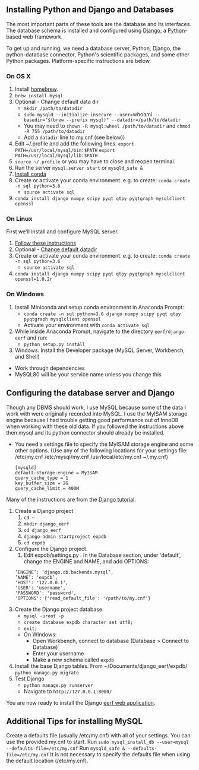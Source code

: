 ## Installing Python and Django and Databases

The most important parts of these tools are the database and its interfaces.
The database schema is installed and configured using [Django](https://www.djangoproject.com/download/),
 a [Python](https://www.python.org/)-based web framework.

To get up and running, we need a database server, Python, Django, the python-database connector,
 Python's scientific packages, and some other Python packages. Platform-specific instructions are below.

### On OS X

1. Install [homebrew](http://brew.sh/).
1. `brew install mysql`
1. Optional - Change default data dir
    * `mkdir /path/to/datadir`
    * `sudo mysqld --initialize-insecure --user=`whoami` --basedir="$(brew --prefix mysql)" --datadir=/path/to/datadir`
    * You may need to `chown -R mysql:wheel /path/to/datadir` and `chmod -R 755 /path/to/datadir`
    * Add a `datadir` line to my.cnf (see below))
1. Edit ~/.profile and add the following lines.
    `export PATH=/usr/local/mysql/bin:$PATH`
    `export PATH=/usr/local/mysql/lib:$PATH`
1. `source ~/.profile` or you may have to close and reopen terminal.
1. Run the server `mysql.server start` or `mysqld_safe &`
1. [Install conda](https://docs.conda.io/projects/conda/en/latest/user-guide/install/macos.html#installing-on-macos)
1. Create or activate your conda environment. e.g. to create: `conda create -n sql python=3.6`
    * `source activate sql`
1. `conda install django numpy scipy pyqt qtpy pyqtgraph mysqlclient openssl`

### On Linux

First we'll install and configure MySQL server.
1. [Follow these instructions](https://www.digitalocean.com/community/tutorials/how-to-install-mysql-on-ubuntu-18-04)
1. Optional - [Change default datadir](https://www.digitalocean.com/community/tutorials/how-to-move-a-mysql-data-directory-to-a-new-location-on-ubuntu-18-04)
1. Create or activate your conda environment. e.g. to create: `conda create -n sql python=3.6`
    * `source activate sql`
1. `conda install django numpy scipy pyqt qtpy pyqtgraph mysqlclient openssl=1.0.2r`

### On Windows
1. Install Miniconda and setup conda environment in Anaconda Prompt:
    * `conda create -n sql python=3.6 django numpy scipy pyqt qtpy pyqtgraph mysqlclient openssl`
    * Activate your environment with `conda activate sql`
1. While inside Anaconda Prompt, navigate to the directory `eerf/django-eerf` and run:
    * `python setup.py install`
1. Windows: Install the Developer package (MySQL Server, Workbench, and Shell)
  * Work through dependencies
  * MySQL80 will be your service name unless you change this

## Configuring the database server and Django

Though any DBMS should work, I use MySQL because some of the data I work with were originally recorded into MySQL.
I use the MyISAM storage engine because I had trouble getting good performance out of InnoDB when working with these old data.
If you followed the instructions above then mysql and its python connector should already be installed.

* You need a settings file to specify the MyISAM storage engine and some other options.
    (Use any of the following locations for your settings file: /etc/my.cnf /etc/mysql/my.cnf /usr/local/etc/my.cnf ~/.my.cnf)
    ```
    [mysqld]
    default-storage-engine = MyISAM
    query_cache_type = 1
    key_buffer_size = 2G
    query_cache_limit = 400M
    ```

Many of the instructions are from the [Django tutorial](https://docs.djangoproject.com/en/2.2/intro/tutorial02/):

1. Create a Django project
	1. `cd ~`
	1. `mkdir django_eerf`
	1. `cd django_eerf`
	1. `django-admin startproject expdb`
	1. `cd expdb`
1. Configure the Django project.
    1. Edit expdb/settings.py . In the Database section, under 'default', change the ENGINE and NAME, and add OPTIONS:
    ```
    ’ENGINE’: ‘django.db.backends.mysql’,
    ’NAME’: ‘expdb’,
    'HOST': '127.0.0.1',
    'USER': 'username',
    'PASSWORD': 'password',
    'OPTIONS': {'read_default_file': '/path/to/my.cnf'}
    ```
1. Create the Django project database.
    - `mysql -uroot -p`
    - `create database expdb character set utf8;`
    - `exit;`
    - On Windows:
      - Open Workbench, connect to database (Database > Connect to Database)
      - Enter your username
      - Make a new schema called `expdb`
1. Install the base Django tables. From ~/Documents/django_eerf/expdb/ `python manage.py migrate`
1. Test Django
    - `python manage.py runserver`
    - Navigate to `http://127.0.0.1:8000/`

You are now ready to install the Django [eerf web application](django-eerf/README.md).

## Additional Tips for installing MySQL
Create a defaults file (usually /etc/my.cnf) with all of your settings. You can use the provided my.cnf to start.
Run `sudo mysql_install_db --user=mysql --defaults-file=/etc/my.cnf`
Run `mysqld_safe & --defaults-file=/etc/my.cnf`
It is not necessary to specify the defaults file when using the default location (/etc/my.cnf).
